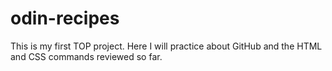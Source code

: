 # odin-recipes
This is my first TOP project. 
Here I will practice about GitHub and the HTML and CSS commands reviewed so far.
